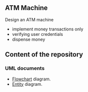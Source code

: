 ## ATM Machine

Design an ATM machine
- implement money transactions only
- verifying user credentials
- dispense money

## Content of the repository

### UML documents

- [Flowchart](uml/flow-diagram.md) diagram.   
- [Entity](uml/entity-diagram.md) diagram. 

